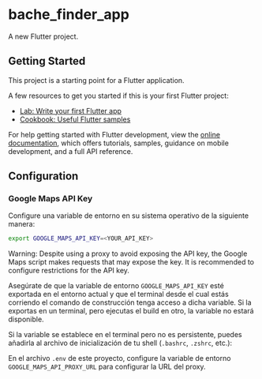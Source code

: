 # bache_finder_app

A new Flutter project.

## Getting Started

This project is a starting point for a Flutter application.

A few resources to get you started if this is your first Flutter project:

- [Lab: Write your first Flutter app](https://docs.flutter.dev/get-started/codelab)
- [Cookbook: Useful Flutter samples](https://docs.flutter.dev/cookbook)

For help getting started with Flutter development, view the
[online documentation](https://docs.flutter.dev/), which offers tutorials,
samples, guidance on mobile development, and a full API reference.

## Configuration

### Google Maps API Key

Configure una variable de entorno en su sistema operativo de la siguiente manera:

```bash
export GOOGLE_MAPS_API_KEY=<YOUR_API_KEY>
```
Warning: Despite using a proxy to avoid exposing the API key, the Google Maps script makes requests that may expose the key. It is recommended to configure restrictions for the API key.

Asegúrate de que la variable de entorno `GOOGLE_MAPS_API_KEY` esté exportada en el entorno actual y que el terminal desde el cual estás corriendo el comando de construcción tenga acceso a dicha variable. Si la exportas en un terminal, pero ejecutas el build en otro, la variable no estará disponible.

Si la variable se establece en el terminal pero no es persistente, puedes añadirla al archivo de inicialización de tu shell (`.bashrc`, `.zshrc`, etc.):

En el archivo `.env` de este proyecto, configure la variable de entorno `GOOGLE_MAPS_API_PROXY_URL` para configurar la URL del proxy.

